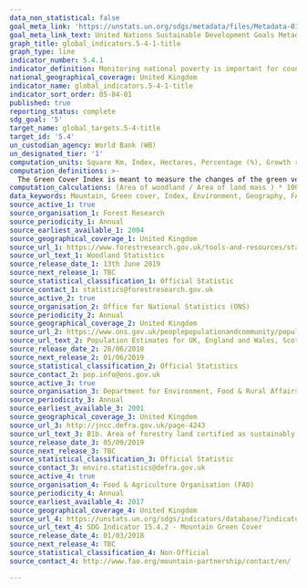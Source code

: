```yaml
---
data_non_statistical: false
goal_meta_link: 'https://unstats.un.org/sdgs/metadata/files/Metadata-01-02-01.pdf '
goal_meta_link_text: United Nations Sustainable Development Goals Metadata (PDF 98.2 KB)
graph_title: global_indicators.5-4-1-title
graph_type: line
indicator_number: 5.4.1
indicator_definition: Monitoring national poverty is important for country-specific development agendas. National poverty lines are used to make more accurate estimates of poverty consistent with the country’s specific economic and social circumstances, and are not intended for international comparisons of poverty rates.
national_geographical_coverage: United Kingdom
indicator_name: global_indicators.5-4-1-title
indicator_sort_order: 05-04-01
published: true
reporting_status: complete
sdg_goal: '5'
target_name: global_targets.5-4-title
target_id: '5.4'
un_custodian_agency: World Bank (WB)
un_designated_tier: '1'
computation_units: Square Km, Index, Hectares, Percentage (%), Growth rate (%)
computation_definitions: >-
  The Green Cover Index is meant to measure the changes of the green vegetation in mountain areas - i.e. forest, shrubs, trees, pasture land, crop land, etc. – in order to monitor progress on the mountain target. The index will provide information on the changes in the vegetation cover and, as such, will provide an indication of the status of the conservation of mountain environments. Woodland certification assesses management practices against agreed environmental standards. Certification requires that wood products are harvested legally and sustainably, and that important wildlife habitats are identified and are not negatively impacted by management.
computation_calculations: (Area of woodland / Area of land mass ) * 100 OR (Area of certified woodland / Area of land mass ) * 100. Growth rates (%) are calculated by ((Area certified OR Total woodland Area in year n - Area certified OR Total woodland Area in year n-1) / Area certified OR Total woodland Area in year n-1) * 100
data_keywords: Mountain, Green cover, Index, Environment, Geography, FAO, forest, sustainability, forests, sustainable, woodland
source_active_1: true
source_organisation_1: Forest Research
source_periodicity_1: Annual
source_earliest_available_1: 2004
source_geographical_coverage_1: United Kingdom
source_url_1: https://www.forestresearch.gov.uk/tools-and-resources/statistics/statistics-by-topic/woodland-statistics/
source_url_text_1: Woodland Statistics
source_release_date_1: 13th June 2019
source_next_release_1: TBC
source_statistical_classification_1: Official Statistic 
source_contact_1: statistics@forestresearch.gov.uk
source_active_2: true
source_organisation_2: Office for National Statistics (ONS)
source_periodicity_2: Annual
source_geographical_coverage_2: United Kingdom
source_url_2: https://www.ons.gov.uk/peoplepopulationandcommunity/populationandmigration/populationestimates/datasets/populationestimatesforukenglandandwalesscotlandandnorthernireland
source_url_text_2: Population Estimates for UK, England and Wales, Scotland and Northern Ireland
source_release_date_2: 28/06/2018
source_next_release_2: 01/06/2019
source_statistical_classification_2: Official Statistics
source_contact_2: pop.info@ons.gov.uk
source_active_3: true
source_organisation_3: Department for Environment, Food & Rural Affairs (Defra)
source_periodicity_3: Annual
source_earliest_available_3: 2001
source_geographical_coverage_3: United Kingdom
source_url_3: http://jncc.defra.gov.uk/page-4243
source_url_text_3: B1b. Area of forestry land certified as sustainably managed
source_release_date_3: 05/09/2019
source_next_release_3: TBC
source_statistical_classification_3: Official Statistic 
source_contact_3: enviro.statistics@defra.gov.uk
source_active_4: true
source_organisation_4: Food & Agriculture Organisation (FAO)
source_periodicity_4: Annual
source_earliest_available_4: 2017
source_geographical_coverage_4: United Kingdom
source_url_4: https://unstats.un.org/sdgs/indicators/database/?indicator=15.4.2
source_url_text_4: SDG Indicator 15.4.2 - Mountain Green Cover
source_release_date_4: 01/03/2018
source_next_release_4: TBC
source_statistical_classification_4: Non-Official
source_contact_4: http://www.fao.org/mountain-partnership/contact/en/

---
```

